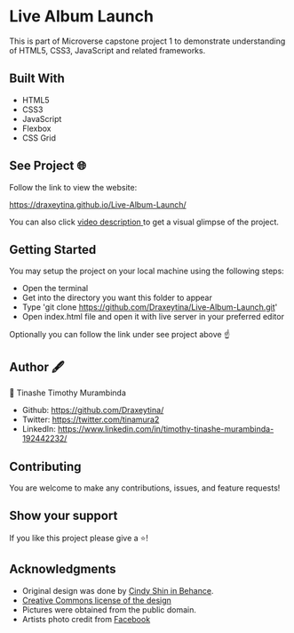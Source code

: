 # Live Album Launch 
This is part of Microverse capstone project 1 to demonstrate understanding of HTML5, CSS3, JavaScript 
and related frameworks.

## Built With
- HTML5
- CSS3
- JavaScript
- Flexbox
- CSS Grid

## See Project 🌐
Follow the link to view the website:

https://draxeytina.github.io/Live-Album-Launch/

You can also click <a href="https://www.loom.com/share/be78e256066041ae9bfb00b521957101"> video description </a> to get a 
visual glimpse of the project.

## Getting Started
You may setup the project on your local machine using the following steps:

- Open the terminal
- Get into the directory you want this folder to appear
- Type 'git clone https://github.com/Draxeytina/Live-Album-Launch.git'
- Open index.html file and open it with live server in your preferred editor

Optionally you can follow the link under see project above ☝️

## Author 🖋️
👤 Tinashe Timothy Murambinda
* Github: https://github.com/Draxeytina/
* Twitter: https://twitter.com/tinamura2
* LinkedIn: https://www.linkedin.com/in/timothy-tinashe-murambinda-192442232/

## Contributing
You are welcome to make any contributions, issues, and feature requests!

## Show your support
If you like this project please give a ⭐️!

## Acknowledgments

- Original design was done by <a href="https://www.behance.net/adagio07">Cindy Shin in Behance</a>.
- <a href="https://creativecommons.org/licenses/by-nc/4.0/">Creative Commons license of the design</a>
- Pictures were obtained from the public domain.
- Artists photo credit from <a href="www.facebook.com">Facebook</a>
